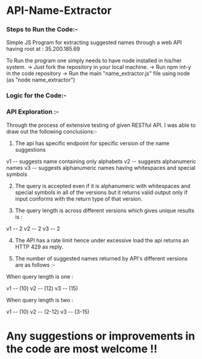 # API-Name-Extractor

### Steps to Run the Code:- 
Simple JS Program for extracting suggested names through a web API having root at : 35.200.185.69

To Run the program one simply needs to have node installed in his/her system.
-> Just fork the repository in your local machine.
-> Run npm int-y in the code repository
-> Run the main "name_extractor.js" file using node (as "node name_extractor")

### Logic for the Code:- 

### API Exploration :- 
Through the process of extensive testing of given RESTful API. I was able to draw out the following conclusions:- 

1. The api has specific endpoint for specific version of the name suggestions

v1 -- suggests name containing only alphabets
v2 -- suggests alphanumeric names
v3 -- suggests alphanumeric names having whitespaces and special symbols

2. The query is accepted even if it is alphanumeric with whitespaces and special symbols in all of the versions 
but it returns valid output only if input conforms with the return type of that version.

3. The query length is across different versions which gives unique results is :

v1 -- 2
v2 -- 2
v3 -- 2

4. The API has a rate limit hence under excessive load the api returns an HTTP 429 as reply.

5. The number of suggested names returned by API's different versions are as follows :-

When query length is one :

v1 -- (10)
v2 -- (12)
v3 -- (15)

When query length is two :

v1 -- (10)
v2 -- (2-12)
v3 -- (3-15)


# Any suggestions or improvements in the code are most welcome !!
